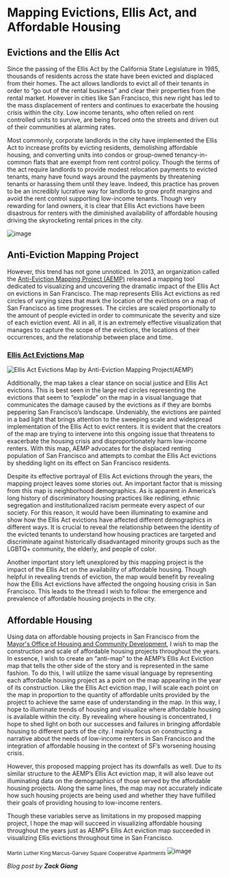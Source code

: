 # Mapping Evictions, Ellis Act, and Affordable Housing 

## Evictions and the Ellis Act

Since the passing of the Ellis Act by the California State Legislature in 1985, thousands of residents across the state have been evicted and displaced from their homes. The act allows landlords to evict all of their tenants in order to “go out of the rental business” and clear their properties from the rental market. However in cities like San Francisco, this new right has led to the mass displacement of renters and continues to exacerbate the housing crisis within the city. Low income tenants, who often relied on rent controlled units to survive, are being forced onto the streets and driven out of their communities at alarming rates. 

Most commonly, corporate landlords in the city have implemented the Ellis Act to increase profits by evicting residents, demolishing affordable housing, and converting units into condos or group-owned tenancy-in-common flats that are exempt from rent control policy. Though the terms of the act require landlords to provide modest relocation payments to evicted tenants, many have found ways around the payments by threatening tenants or harassing them until they leave. Indeed, this practice has proven to be an incredibly lucrative way for landlords to grow profit margins and avoid the rent control supporting low-income tenants. Though very rewarding for land owners, it is clear that Ellis Act evictions have been disastrous for renters with the diminished availability of affordable housing driving the skyrocketing rental prices in the city.

![image](https://user-images.githubusercontent.com/106704630/174258506-4ed96e8d-6d88-4623-828a-eec566723e93.png)

## Anti-Eviction Mapping Project

However, this trend has not gone unnoticed. In 2013, an organization called the [Anti-Eviction Mapping Project (AEMP)](https://antievictionmap.com/) released a mapping tool dedicated to visualizing and uncovering the dramatic impact of the Ellis Act on evictions in San Francisco. The map represents Ellis Act evictions as red circles of varying sizes that mark the location of the evictions on a map of San Francisco as time progresses. The circles are scaled proportionally to the amount of people evicted in order to communicate the severity and size of each eviction event. All in all, it is an extremely effective visualization that manages to capture the scope of the evictions, the locations of their occurrences, and the relationship between place and time. 

### [Ellis Act Evictions Map](http://www.antievictionmappingproject.net/ellis.html)

![Ellis Act Evictions Map by Anti-Eviction Mapping Project(AEMP)](http://www.antievictionmappingproject.net/ellis.jpg)

Additionally, the map takes a clear stance on social justice and Ellis Act evictions. This is best seen in the large red circles representing the evictions that seem to “explode” on the map in a visual language that communicates the damage caused by the evictions as if they are bombs peppering San Francisco’s landscape. Undeniably, the evictions are painted in a bad light that brings attention to the sweeping scale and widespread implementation of the Ellis Act to evict renters. It is evident that the creators of the map are trying to intervene into this ongoing issue that threatens to exacerbate the housing crisis and disproportionately harm low-income renters. With this map, AEMP advocates for the displaced renting population of San Francisco and attempts to combat the Ellis Act evictions by shedding light on its effect on San Francisco residents. 

Despite its effective portrayal of Ellis Act evictions through the years, the mapping project leaves some stories out. An important factor that is missing from this map is neighborhood demographics. As is apparent in America’s long history of discriminatory housing practices like redlining, ethnic segregation and institutionalized racism permeate every aspect of our society. For this reason, it would have been illuminating to examine and show how the Ellis Act evictions have affected different demographics in different ways. It is crucial to reveal the relationship between the identity of the evicted tenants to understand how housing practices are targeted and discriminate against historically disadvantaged minority groups such as the LGBTQ+ community, the elderly, and people of color. 

Another important story left unexplored by this mapping project is the impact of the Ellis Act on the availability of affordable housing. Though helpful in revealing trends of eviction, the map would benefit by revealing how the Ellis Act evictions have affected the ongoing housing crisis in San Francisco. This leads to the thread I wish to follow: the emergence and prevalence of affordable housing projects in the city. 

## Affordable Housing

Using data on affordable housing projects in San Francisco from the [Mayor's Office of Housing and Community Development](https://data.sfgov.org/Housing-and-Buildings/Map-of-MOHCD-s-Affordable-Rental-Portfolio/2hwb-ndvk
), I wish to map the construction and scale of affordable housing projects throughout the years. In essence, I wish to create an “anti-map” to the AEMP’s Ellis Act Eviction map that tells the other side of the story and is represented in the same fashion. To do this, I will utilize the same visual language by representing each affordable housing project as a point on the map appearing in the year of its construction. Like the Ellis Act eviction map, I will scale each point on the map in proportion to the quantity of affordable units provided by the project to achieve the same ease of understanding in the map. In this way, I hope to illuminate trends of housing and visualize where affordable housing is available within the city. By revealing where housing is concentrated, I hope to shed light on both our successes and failures in bringing affordable housing to different parts of the city. I mainly focus on constructing a narrative about the needs of low-income renters in San Francisco and the integration of affordable housing in the context of SF’s worsening housing crisis. 

However, this proposed mapping project has its downfalls as well. Due to its similar structure to the AEMP’s Ellis Act eviction map, it will also leave out illuminating data on the demographics of those served by the affordable housing projects. Along the same lines, the map may not accurately indicate how such housing projects are being used and whether they have fulfilled their goals of providing housing to low-income renters.

Though these variables serve as limitations in my proposed mapping project, I hope the map will succeed in visualizing affordable housing throughout the years just as AEMP’s Ellis Act eviction map succeeded in visualizing Ellis evictions throughout time in San Francisco.

<sub>Martin Luther King Marcus-Garvey Square Cooperative Apartments</sub>
![image](https://user-images.githubusercontent.com/106704630/174260257-fc64d33e-9e75-4b43-a4d1-acb3ab58c457.png)

*Blog post by **Zack Giang***
